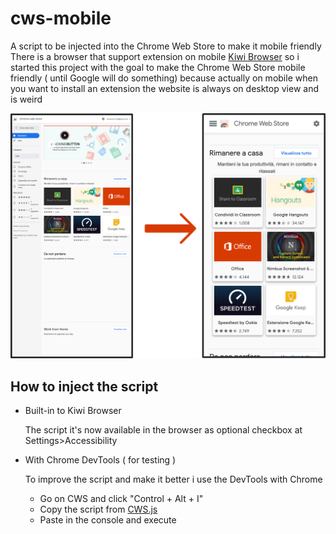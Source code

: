 # cws-mobile

A script to be injected into the Chrome Web Store to make it mobile friendly
There is a browser that support extension on mobile [Kiwi Browser](https://kiwibrowser.com)
so i started this project with the goal to make the Chrome Web Store mobile friendly ( until Google will do something)
because actually on mobile when you want to install an extension the website is always on desktop view and is weird

![Preview](https://github.com/d3ward/cws-mobile/blob/master/preview_1.png)

## How to inject the script

- Built-in to Kiwi Browser

   The script it's now available in the browser as optional checkbox at Settings>Accessibility

- With Chrome DevTools ( for testing )

    To improve the script and make it better i use the DevTools with Chrome
  - Go on CWS and click "Control + Alt + I"
  - Copy the script from [CWS.js](https://raw.githubusercontent.com/d3ward/cws-mobile/master/src/CWS.js)
  - Paste in the console and execute
  
